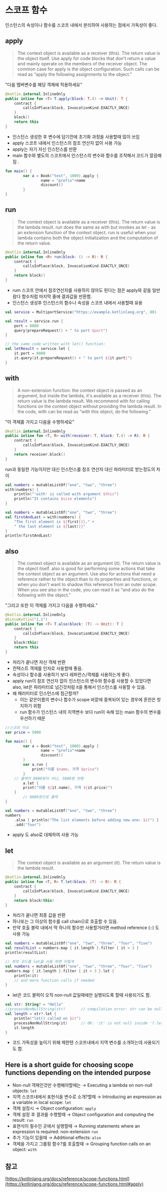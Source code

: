 # 스코프 함수 

인스턴스의 속성이나 함수를 스코프 내에서 분리하여 사용하는 점에서 가독성이 좋다.

## apply

> The context object is available as a receiver (this). The return value is the object itself.
Use apply for code blocks that don't return a value and mainly operate on the members of the receiver object. The common case for apply is the object configuration. Such calls can be read as “apply the following assignments to the object.”

"다음 멤버변수를 해당 객체에 적용하세요"

```kotlin
@kotlin.internal.InlineOnly
public inline fun <T> T.apply(block: T.() -> Unit): T {
    contract {
        callsInPlace(block, InvocationKind.EXACTLY_ONCE)
    }
    block()
    return this
}
```

- 인스턴스 생성한 후 변수에 담기전에 초기화 과정을 사용할때 많이 쓰임
- apply 스코프 내에서 인스턴스의 참조 연산자 없이 사용 가능
- apply는 자기 자신 인스턴스를 반환
- main 함수와 별도의 스코프에서 인스턴스의 변수와 함수를 조작해서 코드가 깔끔해짐 .

```kotlin
fun main() {
		var a = Book("test", 1000).apply {
				name = "prefix"+name
				discount()
		}
}
```

## run

> The context object is available as a receiver (this). The return value is the lambda result.
run does the same as with but invokes as let - as an extension function of the context object.
run is useful when your lambda contains both the object initialization and the computation of the return value.

```kotlin
@kotlin.internal.InlineOnly
public inline fun <R> run(block: () -> R): R {
    contract {
        callsInPlace(block, InvocationKind.EXACTLY_ONCE)
    }
    return block()
}
```

- rum 스코프 안에서 참조연산자를 사용하지 않아도 된다는 점은 apply와  같음 일반 람다 함수처럼 마지막 줄에 결과값을 반환함.
- 인스턴스 생성후 인스턴스의 함수나 속성을 스코프 내에서 사용할때 유용

```kotlin
val service = MultiportService("https://example.kotlinlang.org", 80)

val result = service.run {
    port = 8080
    query(prepareRequest() + " to port $port")
}

// the same code written with let() function:
val letResult = service.let {
    it.port = 8080
    it.query(it.prepareRequest() + " to port ${it.port}")
}
```

## with

> A non-extension function: the context object is passed as an argument, but inside the lambda, it's available as a receiver (this). The return value is the lambda result.
We recommend with for calling functions on the context object without providing the lambda result. In the code, with can be read as “with this object, do the following.”

"이 객체를 가지고 다음을 수행하세요"

```kotlin
@kotlin.internal.InlineOnly
public inline fun <T, R> with(receiver: T, block: T.() -> R): R {
    contract {
        callsInPlace(block, InvocationKind.EXACTLY_ONCE)
    }
    return receiver.block()
}
```

run과 동일한 기능이지만 대신 인스턴스를 참조 연산자 대신 파라미터로 받는정도의 차이 

```kotlin
val numbers = mutableListOf("one", "two", "three")
with(numbers) {
    println("'with' is called with argument $this")
    println("It contains $size elements")
}

val numbers = mutableListOf("one", "two", "three")
val firstAndLast = with(numbers) {
    "The first element is ${first()}," +
    " the last element is ${last()}"
}
println(firstAndLast)
```

## also

> The context object is available as an argument (it). The return value is the object itself.
also is good for performing some actions that take the context object as an argument. Use also for actions that need a reference rather to the object than to its properties and functions, or when you don't want to shadow this reference from an outer scope.
When you see also in the code, you can read it as “and also do the following with the object.”

"그리고 또한 이 객체를 가지고 다음을 수행하세요."

```kotlin
@kotlin.internal.InlineOnly
@SinceKotlin("1.1")
public inline fun <T> T.also(block: (T) -> Unit): T {
    contract {
        callsInPlace(block, InvocationKind.EXACTLY_ONCE)
    }
    block(this)
    return this
}
```

- 처리가 끝나면 자신 객체 반환
- 컨텍스트 객제를 인자로 사용할때 좋음.
- 속성이나 함수를 사용하기 보다 레퍼런스/객체를 사용하는게 좋다.
- apply run이 참조 연산자 없이 인스턴스의 변수와 함수를 사용할 수 있었다면 also, let은 파라미터로 넘긴것처럼 it을 통해서 인스턴스를 사용할 수 있음.
- 왜 패러미터로 인스턴스에 점근할까?
    - 이는 같은이름의 변수나 함수가 scope 바깥에 중복되어 있는 경우에 혼란은 방지하기 위함
    - run 함수가 인스턴스 내의 지역변수 보다 run이 속해 있는 main 함수의 변수를 우선하기 때문

```kotlin
//스코프 이슈 
var price = 5000

fun main() {
		var a = Book("test", 1000).apply {
				name = "prefix"+name
				discount()
		}
		var a.run {
			print("이름 $name, 가격 $price")
		}
	// 출력이 8000원이 아닌, 5000원 반환 
		a.let {
		print("이름 ${it.name}, 가격 ${it.price}")
	}
		// 8000원으로 출력 
}

```

```kotlin
val numbers = mutableListOf("one", "two", "three")
numbers
    .also { println("The list elements before adding new one: $it") }
    .add("four")
```

- apply 도 also로 대체하여 사용 가능

## let

> The context object is available as an argument (it). The return value is the lambda result.

```kotlin
@kotlin.internal.InlineOnly
public inline fun <T, R> T.let(block: (T) -> R): R {
    contract {
        callsInPlace(block, InvocationKind.EXACTLY_ONCE)
    }
    return block(this)
}
```

- 처리가 끝나면 최종 값을 반환
- 하나또는 그 이상의 함수를 call chain으로 호출할 수 있음.
- 만약 호출 블락 내에서 딱 하나의 함수만 사용할거라면 method reference (::) 도 사용 가능

```kotlin
val numbers = mutableListOf("one", "two", "three", "four", "five")
val resultList = numbers.map { it.length }.filter { it > 3 }
println(resultList)

// 위의 코드를 let을 사용 하면 이렇게 
val numbers = mutableListOf("one", "two", "three", "four", "five")
numbers.map { it.length }.filter { it > 3 }.let { 
    println(it)
    // and more function calls if needed
}
```

- let은 코드 블럭이 오직 non-null 값일때에만 실행되도록 할때 사용되기도 함.

```kotlin
val str: String? = "Hello"   
//processNonNullString(str)       // compilation error: str can be null
val length = str?.let { 
    println("let() called on $it")        
    processNonNullString(it)      // OK: 'it' is not null inside '?.let { }'
    it.length
}
```

- 코드 가독성을 높이기 위해 제한텐 스코프내에서 지역 변수를 소개하는데 사용되기도 함.

## Here is a short guide for choosing scope functions depending on the intended purpose

- Non-null 객체인것만 수행해야할때는 → Executing a lambda on non-null objects: `let`
- 지역 스코프내에서 표현식을 변수로 소개?할때 → Introducing an expression as a variable in local scope: `let`
- 객체 설정시 → Object configuration: `apply`
- 객체 설정 후 결과를 수행할때 → Object configuration and computing the result: `run`
- 표현식이 필수인 곳에서 실행할때 → Running statements where an expression is required: non-extension `run`
- 추가 기능이 있을때 → Additional effects: `also`
- 객체을 가지고 그룹핑 함수?를 호출할때 → Grouping function calls on an object: `with`

## 참고

[https://kotlinlang.org/docs/reference/scope-functions.html](https://kotlinlang.org/docs/reference/scope-functions.html#apply)